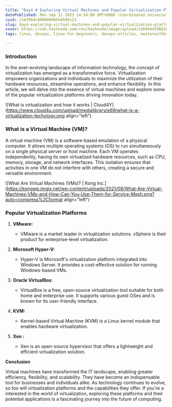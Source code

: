 ```yaml
---
title: "Day4 # Exploring Virtual Machines and Popular Virtualization Platforms"
datePublished: Mon Sep 11 2023 14:54:00 GMT+0000 (Coordinated Universal Time)
cuid: clmf08dc8000009mhh4h05v13
slug: day4-exploring-virtual-machines-and-popular-virtualization-platforms
cover: https://cdn.hashnode.com/res/hashnode/image/upload/v1694442960285/d139cb3c-acfb-4505-b00a-5f717f4a3809.png
tags: linux, devops, linux-for-beginners, devops-articles, masterwithhamza

---
```


### **Introduction**

In the ever-evolving landscape of information technology, the concept of virtualization has emerged as a transformative force. Virtualization empowers organizations and individuals to maximize the utilization of their hardware resources, streamline operations, and enhance flexibility. In this article, we will delve into the essence of virtual machines and explore some of the popular virtualization platforms driving innovation today.

![What is virtualization and how it works | Cloud4Y](https://www.cloud4u.com/upload/medialibrary/e69/what-is-a-virtualization-techology.png align="left")

### **What is a Virtual Machine (VM)?**

A virtual machine (VM) is a software-based emulation of a physical computer. It allows multiple operating systems (OS) to run simultaneously on a single physical server or host machine. Each VM operates independently, having its own virtualized hardware resources, such as CPU, memory, storage, and network interfaces. This isolation ensures that activities in one VM do not interfere with others, creating a secure and versatile environment.

![What Are Virtual Machines (VMs)? | Kong Inc.](https://kongwp.imgix.net/wp-content/uploads/2021/08/What-Are-Virtual-Machines-VMs-and-How-Can-You-Use-Them-for-Service-Mesh.png?auto=compress%2Cformat align="left")

### **Popular Virtualization Platforms**

1. **VMware:**
    
    * VMware is a market leader in virtualization solutions. vSphere is their product for enterprise-level virtualization.
        
2. **Microsoft Hyper-V:**
    
    * Hyper-V is Microsoft's virtualization platform integrated into Windows Server. It provides a cost-effective solution for running Windows-based VMs.
        
3. **Oracle VirtualBox:**
    
    * VirtualBox is a free, open-source virtualization tool suitable for both home and enterprise use. It supports various guest OSes and is known for its user-friendly interface.
        
4. **KVM:**
    
    * Kernel-based Virtual Machine (KVM) is a Linux kernel module that enables hardware virtualization.
        
5. **Xen :**
    
    * Xen is an open-source hypervisor that offers a lightweight and efficient virtualization solution.
        

**Conclusion**

Virtual machines have transformed the IT landscape, enabling greater efficiency, flexibility, and scalability. They have become an indispensable tool for businesses and individuals alike. As technology continues to evolve, so too will virtualization platforms and the capabilities they offer. If you're a interested in the world of virtualization, exploring these platforms and their potential applications is a fascinating journey into the future of computing.